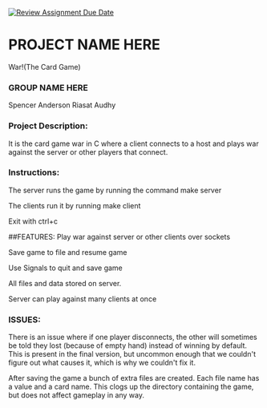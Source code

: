 [![Review Assignment Due Date](https://classroom.github.com/assets/deadline-readme-button-24ddc0f5d75046c5622901739e7c5dd533143b0c8e959d652212380cedb1ea36.svg)](https://classroom.github.com/a/SQs7pKlr)
# PROJECT NAME HERE
War!(The Card Game)
### GROUP NAME HERE

Spencer Anderson
Riasat Audhy
       
### Project Description:

It is the card game war in C where a client connects to a host and plays war against the server or other players that connect.
  
### Instructions:

The server runs the game by running the command make server

The clients run it by running make client

Exit with ctrl+c

##FEATURES:
Play war against server or other clients over sockets

Save game to file and resume game

Use Signals to quit and save game

All files and data stored on server.

Server can play against many clients at once
### ISSUES:

There is an issue where if one player disconnects, the other will sometimes be told they lost (because of empty hand) instead of winning
by default. This is present in the final version, but uncommon enough that we couldn't figure out what causes it, which is why we couldn't fix it.

After saving the game a bunch of extra files are created. Each file name has a value and a card name. This clogs up the directory containing the game,
but does not affect gameplay in any way.
